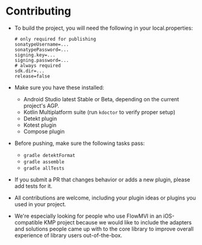 # Contributing

* To build the project, you will need the following in your local.properties:
    ```properties
    # only required for publishing
    sonatypeUsername=...
    sonatypePassword=...
    signing.key=...
    signing.password=...
    # always required
    sdk.dir=...
    release=false
    ```
* Make sure you have these installed:
    * Android Studio latest Stable or Beta, depending on the current project's AGP.
    * Kotlin Multiplatform suite (run `kdoctor` to verify proper setup)
    * Detekt plugin
    * Kotest plugin
    * Compose plugin

* Before pushing, make sure the following tasks pass:
    * `gradle detektFormat`
    * `gradle assemble`
    * `gradle allTests`

* If you submit a PR that changes behavior or adds a new plugin, please add tests for it.
* All contributions are welcome, including your plugin ideas or plugins you used in your project.
* We're especially looking for people who use FlowMVI in an iOS-compatible KMP project because we would like to include
  the adapters and solutions people came up with
  to the core library to improve overall experience of library users out-of-the-box.
